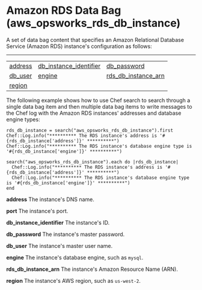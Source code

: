 # Amazon RDS Data Bag \(aws\_opsworks\_rds\_db\_instance\)<a name="data-bag-json-rds"></a>

A set of data bag content that specifies an Amazon Relational Database Service \(Amazon RDS\) instance's configuration as follows:


****  

|  |  |  | 
| --- |--- |--- |
| [address](#data-bag-json-rds-address) | [db\_instance\_identifier](#data-bag-json-rds-id) | [db\_password](#data-bag-json-rds-password) | 
| [db\_user](#data-bag-json-rds-user) | [engine](#data-bag-json-rds-engine) | [rds\_db\_instance\_arn](#data-bag-json-rds-arn) | 
| [region](#data-bag-json-rds-region) |  |  | 

The following example shows how to use Chef search to search through a single data bag item and then multiple data bag items to write messages to the Chef log with the Amazon RDS instances' addresses and database engine types:

```
rds_db_instance = search("aws_opsworks_rds_db_instance").first
Chef::Log.info("********** The RDS instance's address is '#{rds_db_instance['address']}' **********")
Chef::Log.info("********** The RDS instance's database engine type is '#{rds_db_instance['engine']}' **********")

search("aws_opsworks_rds_db_instance").each do |rds_db_instance|
  Chef::Log.info("********** The RDS instance's address is '#{rds_db_instance['address']}' **********")
  Chef::Log.info("********** The RDS instance's database engine type is '#{rds_db_instance['engine']}' **********")
end
```

**address**  <a name="data-bag-json-rds-address"></a>
The instance's DNS name\.

**port**  <a name="data-bag-json-rds-port"></a>
The instance's port\.

**db\_instance\_identifier**  <a name="data-bag-json-rds-id"></a>
The instance's ID\.

**db\_password**  <a name="data-bag-json-rds-password"></a>
The instance's master password\.

**db\_user**  <a name="data-bag-json-rds-user"></a>
The instance's master user name\.

**engine**  <a name="data-bag-json-rds-engine"></a>
The instance's database engine, such as `mysql`\.

**rds\_db\_instance\_arn**  <a name="data-bag-json-rds-arn"></a>
The instance's Amazon Resource Name \(ARN\)\.

**region**  <a name="data-bag-json-rds-region"></a>
The instance's AWS region, such as `us-west-2`\.
